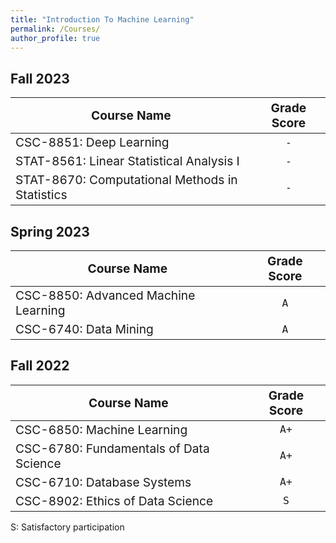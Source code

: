 ```yaml
---
title: "Introduction To Machine Learning"
permalink: /Courses/
author_profile: true
---
```


## Fall 2023  
| <span style="font-size: larger">**Course Name**</span>                      | <span style="font-size: larger">**Grade Score**</span> |
|----------------------------------------------------------------------------|:-------------------------------------------------:|
| <span style="font-size: larger">CSC-8851: Deep Learning</span>           | <span style="font-size: larger">`-`</span>       |
| <span style="font-size: larger">STAT-8561: Linear Statistical Analysis I</span>| <span style="font-size: larger">`-`</span>       |
| <span style="font-size: larger">STAT-8670: Computational Methods in Statistics</span>           | <span style="font-size: larger">`-`</span>       |

## Spring 2023
| <span style="font-size: larger">**Course Name**</span>                      | <span style="font-size: larger">**Grade Score**</span> |
|----------------------------------------------------------------------------|:-------------------------------------------------:|
| <span style="font-size: larger">CSC-8850: Advanced Machine Learning</span>           | <span style="font-size: larger">`A`</span>       |
| <span style="font-size: larger">CSC-6740: Data Mining</span>| <span style="font-size: larger">`A`</span>       |

## Fall 2022  
| <span style="font-size: larger">**Course Name**</span>                      | <span style="font-size: larger">**Grade Score**</span> |
|----------------------------------------------------------------------------|:-------------------------------------------------:|
| <span style="font-size: larger">CSC-6850: Machine Learning</span>           | <span style="font-size: larger">`A+`</span>       |
| <span style="font-size: larger">CSC-6780: Fundamentals of Data Science</span>| <span style="font-size: larger">`A+`</span>       |
| <span style="font-size: larger">CSC-6710: Database Systems</span>           | <span style="font-size: larger">`A+`</span>       |
| <span style="font-size: larger">CSC-8902: Ethics of Data Science</span>     | <span style="font-size: larger">`S`</span>        |



S: Satisfactory participation